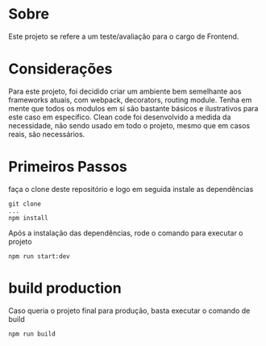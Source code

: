 # Sobre

Este projeto se refere a um teste/avaliação para o cargo de Frontend.

# Considerações
Para este projeto, foi decidido criar um ambiente bem semelhante aos frameworks atuais, com webpack, decorators, routing module.
Tenha em mente que todos os modulos em sí são bastante básicos e ilustrativos para este caso em específico.
Clean code foi desenvolvido a medida da necessidade, não sendo usado em todo o projeto, mesmo que em casos reais, são necessários.

# Primeiros Passos
faça o clone deste repositório e logo em seguida instale as dependências

```
git clone 
...
npm install
```

Após a instalação das dependências, rode o comando para executar o projeto

```
npm run start:dev
``` 


# build production
Caso queria o projeto final para produção, basta executar o comando de build
```
npm run build
```
